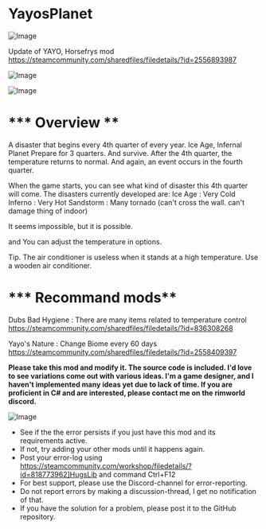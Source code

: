 # YayosPlanet

![Image](https://i.imgur.com/buuPQel.png)

Update of YAYO, Horsefrys mod https://steamcommunity.com/sharedfiles/filedetails/?id=2556893987

![Image](https://i.imgur.com/pufA0kM.png)

	
![Image](https://i.imgur.com/Z4GOv8H.png)

# *** Overview **


A disaster that begins every 4th quarter of every year. Ice Age, Infernal Planet
Prepare for 3 quarters. And survive.
After the 4th quarter, the temperature returns to normal. And again, an event occurs in the fourth quarter.

When the game starts, you can see what kind of disaster this 4th quarter will come.
The disasters currently developed are:
Ice Age : Very Cold
Inferno : Very Hot
Sandstorm : Many tornado (can't cross the wall. can't damage thing of indoor)

It seems impossible, but it is possible.

and You can adjust the temperature in options.


Tip. The air conditioner is useless when it stands at a high temperature. Use a wooden air conditioner.



# *** Recommand mods**


Dubs Bad Hygiene : There are many items related to temperature control
https://steamcommunity.com/sharedfiles/filedetails/?id=836308268

Yayo's Nature : Change Biome every 60 days
https://steamcommunity.com/sharedfiles/filedetails/?id=2558409397




**Please take this mod and modify it. The source code is included.
I'd love to see variations come out with various ideas.
I'm a game designer, and I haven't implemented many ideas yet due to lack of time.
If you are proficient in C# and are interested, please contact me on the rimworld discord.**

![Image](https://i.imgur.com/PwoNOj4.png)



-  See if the the error persists if you just have this mod and its requirements active.
-  If not, try adding your other mods until it happens again.
-  Post your error-log using https://steamcommunity.com/workshop/filedetails/?id=818773962]HugsLib and command Ctrl+F12
-  For best support, please use the Discord-channel for error-reporting.
-  Do not report errors by making a discussion-thread, I get no notification of that.
-  If you have the solution for a problem, please post it to the GitHub repository.


